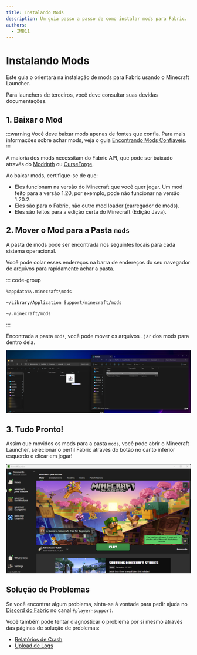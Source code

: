 ```yaml
---
title: Instalando Mods
description: Um guia passo a passo de como instalar mods para Fabric.
authors:
  - IMB11
---
```


# Instalando Mods

Este guia o orientará na instalação de mods para Fabric usando o Minecraft Launcher.

Para launchers de terceiros, você deve consultar suas devidas documentações.

## 1. Baixar o Mod

:::warning
Você deve baixar mods apenas de fontes que confia. Para mais informações sobre achar mods, veja o guia [Encontrando Mods Confiáveis](./finding-mods).
:::

A maioria dos mods necessitam do Fabric API, que pode ser baixado através do [Modrinth](https://modrinth.com/mod/fabric-api) ou [CurseForge](https://curseforge.com/minecraft/mc-mods/fabric-api).

Ao baixar mods, certifique-se de que:

- Eles funcionam na versão do Minecraft que você quer jogar. Um mod feito para a versão 1.20, por exemplo, pode não funcionar na versão 1.20.2.
- Eles são para o Fabric, não outro mod loader (carregador de mods).
- Eles são feitos para a edição certa do Minecraft (Edição Java).

## 2. Mover o Mod para a Pasta `mods`

A pasta de mods pode ser encontrada nos seguintes locais para cada sistema operacional.

Você pode colar esses endereços na barra de endereços do seu navegador de arquivos para rapidamente achar a pasta.

::: code-group

```:no-line-numbers [Windows]
%appdata%\.minecraft\mods
```

```:no-line-numbers [macOS]
~/Library/Application Support/minecraft/mods
```

```:no-line-numbers [Linux]
~/.minecraft/mods
```

:::

Encontrada a pasta `mods`, você pode mover os arquivos `.jar` dos mods para dentro dela.

![Mods instalados na pasta de mods](/assets/players/installing-mods.png)

## 3. Tudo Pronto!

Assim que movidos os mods para a pasta `mods`, você pode abrir o Minecraft Launcher, selecionar o perfil Fabric através do botão no canto inferior esquerdo e clicar em jogar!

![Minecraft Launcher com o perfil Fabric selecionado](/assets/players/installing-fabric/launcher-screen.png)

## Solução de Problemas

Se você encontrar algum problema, sinta-se à vontade para pedir ajuda no [Discord do Fabric](https://discord.gg/v6v4pMv) no canal `#player-support`.

Você também pode tentar diagnosticar o problema por si mesmo através das páginas de solução de problemas:

- [Relatórios de Crash](./troubleshooting/crash-reports)
- [Upload de Logs](./troubleshooting/uploading-logs)
